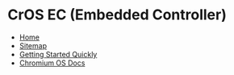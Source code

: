 # CrOS EC (Embedded Controller)

[home]: /README.md

* [Home][home]
* [Sitemap](/docs)
* [Getting Started Quickly](/docs/getting_started_quickly.md)
* [Chromium OS Docs](https://chromium.googlesource.com/chromiumos/docs/+/master/README.md)
